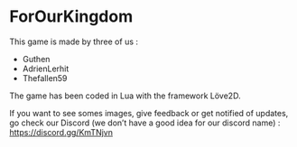 # ForOurKingdom

This game is made by three of us :
+ Guthen 
+ AdrienLerhit 
+ Thefallen59 

The game has been coded in Lua with the framework Löve2D.

If you want to see somes images, give feedback or get notified of updates, go check our Discord (we don’t have a good idea for our discord name) :
https://discord.gg/KmTNjvn